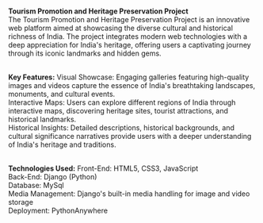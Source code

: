 <br>**Tourism Promotion and Heritage Preservation Project**<br>
The Tourism Promotion and Heritage Preservation Project is an innovative web platform aimed at showcasing the diverse cultural and historical richness of India. The project integrates modern web technologies with a deep appreciation for India's heritage, offering users a captivating journey through its iconic landmarks and hidden gems.<br><br>

**Key Features:**
Visual Showcase: Engaging galleries featuring high-quality images and videos capture the essence of India's breathtaking landscapes, monuments, and cultural events.<br>
Interactive Maps: Users can explore different regions of India through interactive maps, discovering heritage sites, tourist attractions, and historical landmarks.<br>
Historical Insights: Detailed descriptions, historical backgrounds, and cultural significance narratives provide users with a deeper understanding of India's heritage and traditions.<br><br>

**Technologies Used:**
Front-End: HTML5, CSS3, JavaScript <br>
Back-End: Django (Python)<br>
Database: MySql<br>
Media Management: Django's built-in media handling for image and video storage<br>
Deployment: PythonAnywhere
